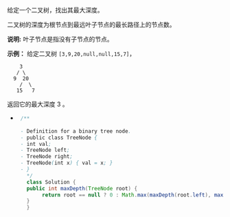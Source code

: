 给定一个二叉树，找出其最大深度。

二叉树的深度为根节点到最远叶子节点的最长路径上的节点数。

**说明:** 叶子节点是指没有子节点的节点。

**示例：**
给定二叉树 `[3,9,20,null,null,15,7]`，

```
    3
   / \
  9  20
    /  \
   15   7
```

返回它的最大深度 3 。



 * ```java
    /**
    
    - Definition for a binary tree node.
    - public class TreeNode {
    - int val;
    - TreeNode left;
    - TreeNode right;
    - TreeNode(int x) { val = x; }
    - }
      */
      class Solution {
      public int maxDepth(TreeNode root) {
           return root == null ? 0 : Math.max(maxDepth(root.left), maxDepth(root.right)) + 1;
      }
      }
    ```

    
